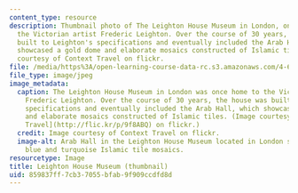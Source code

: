 ```yaml
---
content_type: resource
description: Thumbnail photo of The Leighton House Museum in London, once home to
  the Victorian artist Frederic Leighton. Over the course of 30 years, the house was
  built to Leighton's specifications and eventually included the Arab Hall, which
  showcased a gold dome and elaborate mosaics constructed of Islamic tiles. Image
  courtesy of Context Travel on flickr.
file: /media/https%3A/open-learning-course-data-rc.s3.amazonaws.com/4-619-historiography-of-islamic-architecture-fall-2014/859837ff7cb37055bfab9f909ccdfd8d_4-619f14-th.jpg
file_type: image/jpeg
image_metadata:
  caption: The Leighton House Museum in London was once home to the Victorian artist
    Frederic Leighton. Over the course of 30 years, the house was built to Leighton's
    specifications and eventually included the Arab Hall, which showcased a gold dome
    and elaborate mosaics constructed of Islamic tiles. (Image courtesy of [Context
    Travel](http://flic.kr/p/9f8ABQ) on flickr.)
  credit: Image courtesy of Context Travel on flickr.
  image-alt: Arab Hall in the Leighton House Museum located in London shown with gold,
    blue and turquoise Islamic tile mosaics.
resourcetype: Image
title: Leighton House Museum (thumbnail)
uid: 859837ff-7cb3-7055-bfab-9f909ccdfd8d
---
```

